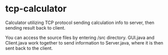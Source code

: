 # tcp-calculator
Calculator utilizing TCP protocol sending calculation info to server, then sending result back to client.

You can access the source files by entering /src directory. GUI.java and Client.java work together to send information to Server.java, where it is then sent back to the client.

